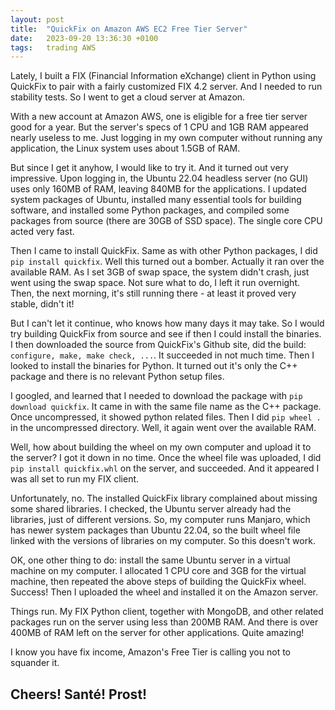 ```yaml
---
layout: post
title:  "QuickFix on Amazon AWS EC2 Free Tier Server"
date:   2023-09-20 13:36:30 +0100
tags:   trading AWS
---
```


Lately, I built a FIX (Financial Information eXchange) client in Python using QuickFix to pair with a fairly customized FIX 4.2 server.  And I needed to run stability tests.  So I went to get a cloud server at Amazon.

With a new account at Amazon AWS, one is eligible for a free tier server good for a year.  But the server's specs of 1 CPU and 1GB RAM appeared nearly useless to me.  Just logging in my own computer without running any application, the Linux system uses about 1.5GB of RAM.

But since I get it anyhow, I would like to try it.  And it turned out very impressive.  Upon logging in, the Ubuntu 22.04 headless server (no GUI) uses only 160MB of RAM, leaving 840MB for the applications.  I updated system packages of Ubuntu, installed many essential tools for building software, and installed some Python packages, and compiled some packages from source (there are 30GB of SSD space).  The single core CPU acted very fast.

Then I came to install QuickFix.  Same as with other Python packages, I did `pip install quickfix`.  Well this turned out a bomber.  Actually it ran over the available RAM.  As I set 3GB of swap space, the system didn't crash, just went using the swap space.  Not sure what to do, I left it run overnight.  Then, the next morning, it's still running there - at least it proved very stable, didn't it!

But I can't let it continue, who knows how many days it may take.  So I would try building QuickFix from source and see if then I could install the binaries.  I then downloaded the source from QuickFix's Github site, did the build: `configure, make, make check, ...`.  It succeeded in not much time.  Then I looked to install the binaries for Python.  It turned out it's only the C++ package and there is no relevant Python setup files.

I googled, and learned that I needed to download the package with `pip download quickfix`.  It came in with the same file name as the C++ package.  Once uncompressed, it showed python related files.  Then I did `pip wheel .` in the uncompressed directory.  Well, it again went over the available RAM.

Well, how about building the wheel on my own computer and upload it to the server?  I got it down in no time.  Once the wheel file was uploaded, I did `pip install quickfix.whl` on the server, and succeeded.  And it appeared I was all set to run my FIX client.

Unfortunately, no.  The installed QuickFix library complained about missing some shared libraries.  I checked, the Ubuntu server already had the libraries, just of different versions.  So, my computer runs Manjaro, which has newer system packages than Ubuntu 22.04, so the built wheel file linked with the versions of libraries on my computer.  So this doesn't work.

OK, one other thing to do: install the same Ubuntu server in a virtual machine on my computer.  I allocated 1 CPU core and 3GB for the virtual machine, then repeated the above steps of building the QuickFix wheel.  Success!  Then I uploaded the wheel and installed it on the Amazon server.

Things run.  My FIX Python client, together with MongoDB, and other related packages run on the server using less than 200MB RAM.  And there is over 400MB of RAM left on the server for other applications.  Quite amazing!

I know you have fix income, Amazon's Free Tier is calling you not to squander it.


## Cheers!  Santé!  Prost!